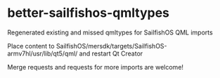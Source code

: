 better-sailfishos-qmltypes
==========================

Regenerated existing and missed qmltypes for SailfishOS QML imports

Place content to SailfishOS/mersdk/targets/SailfishOS-armv7hl/usr/lib/qt5/qml/ and restart Qt Creator

Merge requests and requests for more imports are welcome!